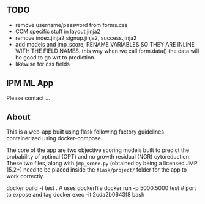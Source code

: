 ## TODO

- remove username/password from forms.css
- CCM specific stuff in layout.jinja2
- remove index.jinja2,signup.jinja2, success.jinja2
- add models and jmp_score, RENAME VARIABLES SO THEY ARE INLINE WITH THE FIELD NAMES. this way when we call form.data() the data will be good to go wrt to prediction.
- likewise for css fields


## IPM ML App

Please contact ...


## About

This is a web-app built using flask following factory guidelines containerized using docker-compose.

The core of the app are two objective scoring models built to predict the probability of optimal (OPT) and no growth residual (NGR) cytoreduction. These two files, along with `jmp_score.py` (obtained by being a licensed JMP 15.2+) need to be placed inside the `flask/project/` folder for the app to work correctly.

docker build -t test .   # uses dockerfile
docker run -p 5000:5000 test # port to expose and tag
docker exec -it 2cda2b0643f8 bash 